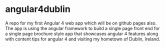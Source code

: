 # angular4dublin
A repo for my first Angular 4 web app which will be on github pages also. The app is using the angular framework to build a single page front end for a single page brochure style app that showcases angular 4 features along with content tips for angular 4 and visiting my hometown of Dublin, Ireland.
